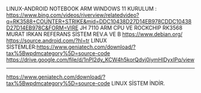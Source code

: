 LINUX-ANDROID NOTEBOOK ARM 
WINDOWS 11 KURULUM : https://www.bing.com/videos/riverview/relatedvideo?q=RK3588+COUNTER+STRIKE&mid=DDC10438D27D14EB978CDDC10438D27D14EB978C&FORM=VIRE
JH 7110 ARM CPU VE  ROCKCHIP RK3568
MURAT IRKAN REFERANS SİSTEM REV.A VE B
https://www.debian.org/
https://source.android.com/?hl=tr
LINUX SİSTEMLER:https://www.geniatech.com/download/?tax%5Bwpdmcategory%5D=source-code
https://drive.google.com/file/d/1nPI2dy_KCW4h5korQdvj0iymHIDyxIPq/view
***********************************
https://www.geniatech.com/download/?tax%5Bwpdmcategory%5D=source-code
LINUX SİSTEM İNDİR.
